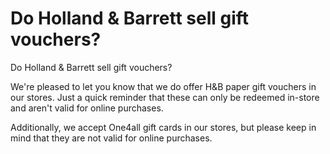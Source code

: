 # Do Holland & Barrett sell gift vouchers?

Do Holland & Barrett sell gift vouchers?

We're pleased to let you know that we do offer H&B paper gift vouchers in our stores. Just a quick reminder that these can only be redeemed in-store and aren't valid for online purchases.

Additionally, we accept One4all gift cards in our stores, but please keep in mind that they are not valid for online purchases.
